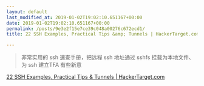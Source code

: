 ```yaml
---
layout: default
last_modified_at: 2019-01-02T19:02:10.651167+00:00
date: 2019-01-02T19:02:10.651167+00:00
permalink: /posts/9e3e2f15e7ce39c048a00276c672ecd1/
title: 22 SSH Examples, Practical Tips &amp; Tunnels | HackerTarget.com

---
```


> 非常实用的 ssh 速查手册，把远程 ssh 地址通过 sshfs 挂载为本地文件、为 ssh 建立TFA 有些新意

[22 SSH Examples, Practical Tips &amp; Tunnels | HackerTarget.com](https://hackertarget.com/ssh-examples-tunnels/)

